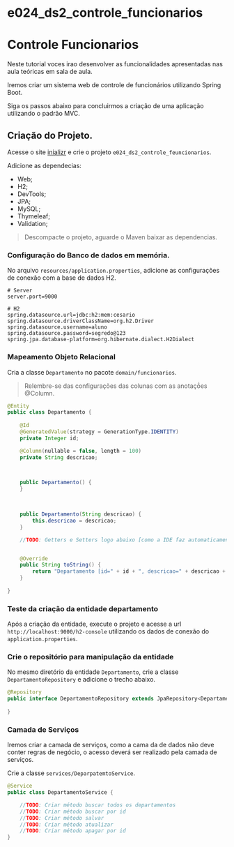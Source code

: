 # e024_ds2_controle_funcionarios

# Controle Funcionarios

Neste tutorial voces irao desenvolver as funcionalidades apresentadas nas aula teóricas em sala de aula.

Iremos criar um sistema web de controle de funcionários utilizando Spring Boot.

Siga os passos abaixo para concluirmos a criação de uma aplicação utilizando o padrão MVC.

## Criação do Projeto.

Acesse o site [inializr](https://start.spring.io/) e crie o projeto `e024_ds2_controle_feuncionarios`. 

Adicione as dependecias:
* Web;
* H2;
* DevTools;
* JPA;
* MySQL;
* Thymeleaf;
* Validation;

> Descompacte o projeto, aguarde o Maven baixar as dependencias.

### Configuração do Banco de dados em memória.

No arquivo `resources/application.properties`, adicione as configurações de conexão com a base de dados H2.

```properties
# Server
server.port=9000

# H2
spring.datasource.url=jdbc:h2:mem:cesario
spring.datasource.driverClassName=org.h2.Driver
spring.datasource.username=aluno
spring.datasource.password=segredo@123
spring.jpa.database-platform=org.hibernate.dialect.H2Dialect

```

### Mapeamento Objeto Relacional

Cria a classe `Departamento` no pacote `domain/funcionarios`.

> Relembre-se das configurações das colunas com as anotaçṍes @Column.

```java
@Entity
public class Departamento {
    
    @Id
    @GeneratedValue(strategy = GenerationType.IDENTITY)
    private Integer id;

    @Column(nullable = false, length = 100)
    private String descricao;

    

    public Departamento() {
    }

    

    public Departamento(String descricao) {
        this.descricao = descricao;
    }

    //TODO: Getters e Setters logo abaixo [como a IDE faz automaticamente, deixei o código para voce fazer]


    @Override
    public String toString() {
        return "Departamento [id=" + id + ", descricao=" + descricao + "]";
    }
    
}
```

### Teste da criação da entidade departamento

Após a criação da entidade, execute o projeto e acesse a url `http://localhost:9000/h2-console` utilizando os dados de conexão do `application.properties`.

### Crie o repositório para manipulação da entidade

No mesmo diretório da entidade `Departamento`, crie a classe `DepartamentoRepository` e adicione o trecho abaixo.

```java
@Repository
public interface DepartamentoRepository extends JpaRepository<Departamento, Integer>{
    
}

```

### Camada de Serviços

Iremos criar a camada de serviços, como a cama da de dados não deve conter regras de negócio, o acesso deverá ser realizado pela camada de serviços.

Crie a classe `services/DeparpatemtoService`.

```java
@Service
public class DepartamentoService {

    //TODO: Criar método buscar todos os departamentos
    //TODO: Criar método buscar por id
    //TODO: Criar método salvar
    //TODO: Criar método atualizar
    //TODO: Criar método apagar por id
}
```
